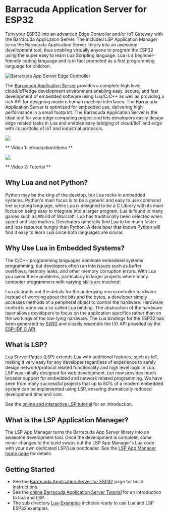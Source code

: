 # Barracuda Application Server for ESP32

Turn your ESP32 into an advanced Edge Controller and/or IoT Gateway
with the Barracuda Application Server. The included LSP Application
Manager turns the Barracuda Application Server library into an awesome
development tool, thus enabling virtually anyone to program the ESP32
using the super easy to learn Lua Scripting language. Lua is a
beginner-friendly coding language and is in fact promoted as a first
programming language for children.

![Barracuda App Server Edge Controller](https://realtimelogic.com/images/Edge-Controller.png)

The
[Barracuda Application Server](https://realtimelogic.com/products/barracuda-application-server/)
provides a complete high level cloud/IoT/edge development environment
enabling easy, secure, and fast development of embedded software using
Lua/C/C++ as well as providing a rich API for designing modern human
machine interfaces. The Barracuda Application Server is optimized for
embedded use, delivering high performance in a small footprint. The
Barracuda Application Server is the ideal tool for your edge computing
project and lets developers easily design edge related tasks in Lua
and enables easy bridging of cloud/IIoT and edge with its portfolio of
IoT and industrial protocols.

[![](http://img.youtube.com/vi/S_C9794aPro/0.jpg)](http://www.youtube.com/watch?v=S_C9794aPro "Introduction")

** Video 1: Introduction/demo **

[![](http://img.youtube.com/vi/XkVQYJ-z7JA/0.jpg)](http://www.youtube.com/watch?v=XkVQYJ-z7JA "Tutorial")

** Video 2: Tutorial **

## Why Lua and not Python?

Python may be the king of the desktop, but Lua rocks in embedded
systems. Python's main focus is to be a generic and easy to use
command line scripting language, while Lua is designed to be a C
Library with its main focus on being easy to integrate into a larger
program. Lua is found in many games such as World of Warcraft. Lua has
traditionally been selected when speed and size matters. Developers
generally find Lua to be much faster and less resource hungry than
Python. A developer that knows Python will find it easy to learn Lua
since both languages are similar.

## Why Use Lua in Embedded Systems?

The C/C++ programming languages dominate embedded systems programming,
but developers often run into issues such as buffer overflows, memory
leaks, and other memory corruption errors. With Lua you avoid these
problems, particularly in larger projects where many computer
programmers with varying skills are involved.

Lua abstracts out the details for the underlying microcontroller
hardware. Instead of worrying about the bits and the bytes, a
developer simply accesses methods of a peripheral object to control
the hardware. Hardware control is done via a so called Lua
binding. The abstraction of the hardware layer allows developers to
focus on the application specifics rather than on the workings of the
low-lying hardware. The Lua bindings for the ESP32 has been generated
by [SWIG](http://www.swig.org/Doc4.0/Lua.html#Lua) and closely
resemble the I/O API provided by the
[ESP-IDF C API](https://docs.espressif.com/projects/esp-idf/en/latest/api-reference/index.html).

## What is LSP?

Lua Server Pages (LSP) extends Lua with additional features, such as
IoT, making it very easy for any developer regardless of experience to
safely design network/protocol related functionality and high level
logic in Lua. LSP was initially designed for web development, but now
provides much broader support for embedded and network related
programming. We have seen from many successful projects that up to 80%
of a modern embedded system can be implemented using LSP, ensuring
dramatically reduced development time and cost.

See the [online and interactive LSP tutorial](https://tutorial.realtimelogic.com/) for an introduction.

## What is the LSP Application Manager?

The LSP App Manager turns the Barracuda App Server library into an
awesome development tool. Once the development is complete, some minor
changes to the build swaps out the LSP App Manager's Lua code with
your own dedicated LSP/Lua bootloader. See the
[LSP App Manager home page](https://realtimelogic.com/ba/doc/?url=lspappmgr/readme.html)
for details.

## Getting Started

* See the [Barracuda Application Server for ESP32](https://realtimelogic.com/downloads/bas/ESP32/) page for build instructions.
* See the [online Barracuda Application Server Tutorial](https://tutorial.realtimelogic.com/) for an introduction to Lua and LSP.
* The sub directory [Lua-Examples](Lua-Examples/README.md) includes ready to use Lua and LSP ESP32 examples.


